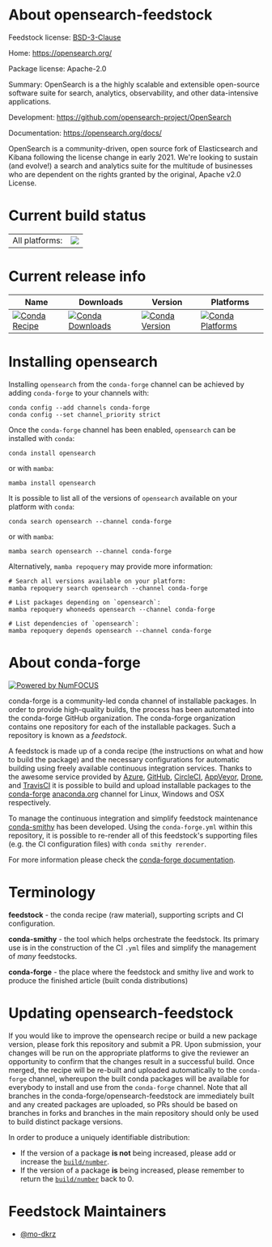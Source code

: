 About opensearch-feedstock
==========================

Feedstock license: [BSD-3-Clause](https://github.com/conda-forge/opensearch-feedstock/blob/main/LICENSE.txt)

Home: https://opensearch.org/

Package license: Apache-2.0

Summary: OpenSearch is a the highly scalable and extensible open-source software suite for search, analytics, observability, and other data-intensive applications.

Development: https://github.com/opensearch-project/OpenSearch

Documentation: https://opensearch.org/docs/

OpenSearch is a community-driven, open source fork of Elasticsearch and Kibana following the license change in early 2021. We're looking to sustain (and evolve!) a search and analytics suite for the multitude of businesses who are dependent on the rights granted by the original, Apache v2.0 License.


Current build status
====================


<table><tr><td>All platforms:</td>
    <td>
      <a href="https://dev.azure.com/conda-forge/feedstock-builds/_build/latest?definitionId=25055&branchName=main">
        <img src="https://dev.azure.com/conda-forge/feedstock-builds/_apis/build/status/opensearch-feedstock?branchName=main">
      </a>
    </td>
  </tr>
</table>

Current release info
====================

| Name | Downloads | Version | Platforms |
| --- | --- | --- | --- |
| [![Conda Recipe](https://img.shields.io/badge/recipe-opensearch-green.svg)](https://anaconda.org/conda-forge/opensearch) | [![Conda Downloads](https://img.shields.io/conda/dn/conda-forge/opensearch.svg)](https://anaconda.org/conda-forge/opensearch) | [![Conda Version](https://img.shields.io/conda/vn/conda-forge/opensearch.svg)](https://anaconda.org/conda-forge/opensearch) | [![Conda Platforms](https://img.shields.io/conda/pn/conda-forge/opensearch.svg)](https://anaconda.org/conda-forge/opensearch) |

Installing opensearch
=====================

Installing `opensearch` from the `conda-forge` channel can be achieved by adding `conda-forge` to your channels with:

```
conda config --add channels conda-forge
conda config --set channel_priority strict
```

Once the `conda-forge` channel has been enabled, `opensearch` can be installed with `conda`:

```
conda install opensearch
```

or with `mamba`:

```
mamba install opensearch
```

It is possible to list all of the versions of `opensearch` available on your platform with `conda`:

```
conda search opensearch --channel conda-forge
```

or with `mamba`:

```
mamba search opensearch --channel conda-forge
```

Alternatively, `mamba repoquery` may provide more information:

```
# Search all versions available on your platform:
mamba repoquery search opensearch --channel conda-forge

# List packages depending on `opensearch`:
mamba repoquery whoneeds opensearch --channel conda-forge

# List dependencies of `opensearch`:
mamba repoquery depends opensearch --channel conda-forge
```


About conda-forge
=================

[![Powered by
NumFOCUS](https://img.shields.io/badge/powered%20by-NumFOCUS-orange.svg?style=flat&colorA=E1523D&colorB=007D8A)](https://numfocus.org)

conda-forge is a community-led conda channel of installable packages.
In order to provide high-quality builds, the process has been automated into the
conda-forge GitHub organization. The conda-forge organization contains one repository
for each of the installable packages. Such a repository is known as a *feedstock*.

A feedstock is made up of a conda recipe (the instructions on what and how to build
the package) and the necessary configurations for automatic building using freely
available continuous integration services. Thanks to the awesome service provided by
[Azure](https://azure.microsoft.com/en-us/services/devops/), [GitHub](https://github.com/),
[CircleCI](https://circleci.com/), [AppVeyor](https://www.appveyor.com/),
[Drone](https://cloud.drone.io/welcome), and [TravisCI](https://travis-ci.com/)
it is possible to build and upload installable packages to the
[conda-forge](https://anaconda.org/conda-forge) [anaconda.org](https://anaconda.org/)
channel for Linux, Windows and OSX respectively.

To manage the continuous integration and simplify feedstock maintenance
[conda-smithy](https://github.com/conda-forge/conda-smithy) has been developed.
Using the ``conda-forge.yml`` within this repository, it is possible to re-render all of
this feedstock's supporting files (e.g. the CI configuration files) with ``conda smithy rerender``.

For more information please check the [conda-forge documentation](https://conda-forge.org/docs/).

Terminology
===========

**feedstock** - the conda recipe (raw material), supporting scripts and CI configuration.

**conda-smithy** - the tool which helps orchestrate the feedstock.
                   Its primary use is in the construction of the CI ``.yml`` files
                   and simplify the management of *many* feedstocks.

**conda-forge** - the place where the feedstock and smithy live and work to
                  produce the finished article (built conda distributions)


Updating opensearch-feedstock
=============================

If you would like to improve the opensearch recipe or build a new
package version, please fork this repository and submit a PR. Upon submission,
your changes will be run on the appropriate platforms to give the reviewer an
opportunity to confirm that the changes result in a successful build. Once
merged, the recipe will be re-built and uploaded automatically to the
`conda-forge` channel, whereupon the built conda packages will be available for
everybody to install and use from the `conda-forge` channel.
Note that all branches in the conda-forge/opensearch-feedstock are
immediately built and any created packages are uploaded, so PRs should be based
on branches in forks and branches in the main repository should only be used to
build distinct package versions.

In order to produce a uniquely identifiable distribution:
 * If the version of a package **is not** being increased, please add or increase
   the [``build/number``](https://docs.conda.io/projects/conda-build/en/latest/resources/define-metadata.html#build-number-and-string).
 * If the version of a package **is** being increased, please remember to return
   the [``build/number``](https://docs.conda.io/projects/conda-build/en/latest/resources/define-metadata.html#build-number-and-string)
   back to 0.

Feedstock Maintainers
=====================

* [@mo-dkrz](https://github.com/mo-dkrz/)

